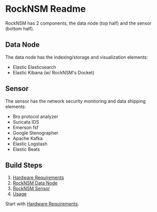 # RockNSM Readme
RockNSM has 2 components, the data node (top half) and the sensor (bottom half).

## Data Node
The data node has the indexing/storage and visualization elements:
- Elastic Elasticsearch
- Elastic Kibana (w/ RockNSM's Docket)

## Sensor
The sensor has the network security monitoring and data shipping elements:
- Bro protocol analyzer
- Suricata IDS
- Emerson fsf
- Google Stenographer
- Apache Kafka
- Elastic Logstash
- Elastic Beats

## Build Steps
1. [Hardware Requirements](rocknsm-requirements.md)
1. [RockNSM Data Node](rocknsm-datanode.md)
1. [RockNSM Sensor](rocknsm-sensor.md)
1. [Usage](rocknsm-usage.md)

Start with [Hardware Requirements](rocknsm-requirements.md).
